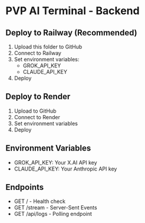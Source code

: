 # PVP AI Terminal - Backend

## Deploy to Railway (Recommended)
1. Upload this folder to GitHub
2. Connect to Railway
3. Set environment variables:
   - GROK_API_KEY
   - CLAUDE_API_KEY
4. Deploy

## Deploy to Render
1. Upload to GitHub
2. Connect to Render
3. Set environment variables
4. Deploy

## Environment Variables
- GROK_API_KEY: Your X.AI API key
- CLAUDE_API_KEY: Your Anthropic API key

## Endpoints
- GET / - Health check
- GET /stream - Server-Sent Events
- GET /api/logs - Polling endpoint
